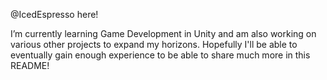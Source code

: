 @IcedEspresso here!

I’m currently learning Game Development in Unity and am also working on various other projects to expand my horizons. 
Hopefully I'll be able to eventually gain enough experience to be able to share much more in this README!
